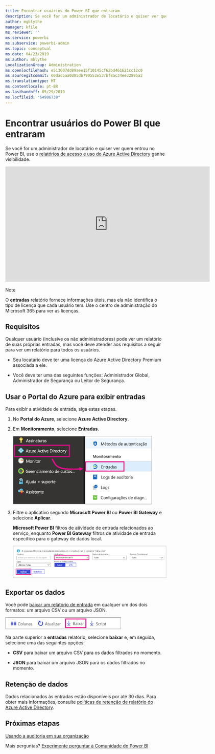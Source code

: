 ```yaml
---
title: Encontrar usuários do Power BI que entraram
description: Se você for um administrador de locatário e quiser ver quem entrou no Power BI, você pode usar os relatórios de acesso e uso do Azure Active Directory para ganhar visibilidade.
author: mgblythe
manager: kfile
ms.reviewer: ''
ms.service: powerbi
ms.subservice: powerbi-admin
ms.topic: conceptual
ms.date: 04/23/2019
ms.author: mblythe
LocalizationGroup: Administration
ms.openlocfilehash: e513607dd89aee15f10145cf62bd461621cc12c0
ms.sourcegitcommit: 60dad5aa0d85db790553e537bf8ac34ee3289ba3
ms.translationtype: MT
ms.contentlocale: pt-BR
ms.lasthandoff: 05/29/2019
ms.locfileid: "64906738"
---
```

# <a name="find-power-bi-users-that-have-signed-in"></a>Encontrar usuários do Power BI que entraram

Se você for um administrador de locatário e quiser ver quem entrou no Power BI, use o [relatórios de acesso e uso do Azure Active Directory](/azure/active-directory/reports-monitoring/concept-sign-ins) ganhe visibilidade.

<iframe width="640" height="360" src="https://www.youtube.com/embed/1AVgh9w9VM8?showinfo=0" frameborder="0" allowfullscreen></iframe>

> [!NOTE]
> O **entradas** relatório fornece informações úteis, mas ela não identifica o tipo de licença que cada usuário tem. Use o centro de administração do Microsoft 365 para ver as licenças.

## <a name="requirements"></a>Requisitos

Qualquer usuário (inclusive os não administradores) pode ver um relatório de suas próprias entradas, mas você deve atender aos requisitos a seguir para ver um relatório para todos os usuários.

* Seu locatário deve ter uma licença do Azure Active Directory Premium associada a ele.

* Você deve ter uma das seguintes funções: Administrador Global, Administrador de Segurança ou Leitor de Segurança.

## <a name="use-the-azure-portal-to-view-sign-ins"></a>Usar o Portal do Azure para exibir entradas

Para exibir a atividade de entrada, siga estas etapas.

1. No **Portal do Azure**, selecione **Azure Active Directory**.

1. Em **Monitoramento**, selecione **Entradas**.
   
    ![Captura de tela da interface do usuário do Azure com as opções do Azure Active Directory e entradas realçadas.](media/service-admin-access-usage/azure-portal-sign-ins.png)

1. Filtre o aplicativo segundo **Microsoft Power BI** ou **Power BI Gateway** e selecione **Aplicar**.

    **Microsoft Power BI** filtros de atividade de entrada relacionados ao serviço, enquanto **Power BI Gateway** filtros de atividade de entrada específico para o gateway de dados local.
   
    ![Captura de tela do filtro entradas com o campo de aplicativos realçado.](media/service-admin-access-usage/sign-in-filter.png)

## <a name="export-the-data"></a>Exportar os dados

Você pode [baixar um relatório de entrada](/azure/active-directory/reports-monitoring/quickstart-download-sign-in-report) em qualquer um dos dois formatos: um arquivo CSV ou um arquivo JSON.

![Captura de tela do botão de download.](media/service-admin-access-usage/download-sign-in-data-csv.png)

Na parte superior a **entradas** relatório, selecione **baixar** e, em seguida, selecione uma das seguintes opções:

* **CSV** para baixar um arquivo CSV para os dados filtrados no momento.

* **JSON** para baixar um arquivo JSON para os dados filtrados no momento.

## <a name="data-retention"></a>Retenção de dados

Dados relacionados às entradas estão disponíveis por até 30 dias. Para obter mais informações, consulte [políticas de retenção de relatório do Azure Active Directory](/azure/active-directory/reports-monitoring/reference-reports-data-retention).

## <a name="next-steps"></a>Próximas etapas

[Usando a auditoria em sua organização](service-admin-auditing.md)

Mais perguntas? [Experimente perguntar à Comunidade do Power BI](https://community.powerbi.com/)